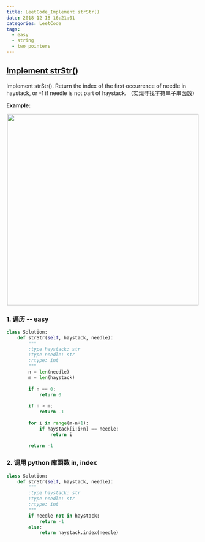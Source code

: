 ```yaml
---
title: LeetCode_Implement strStr()
date: 2018-12-18 16:21:01
categories: LeetCode
tags: 
  - easy
  - string
  - two pointers
---
```


## [Implement strStr()](https://leetcode.com/problems/implement-strstr/)

Implement strStr(). Return the index of the first occurrence of needle in haystack, or -1 if needle is not part of haystack.
（实现寻找字符串子串函数）

<!--more-->

**Example:** 

<div align=center>
	<img src="/images/leetcode_28.png" width = "500" align=center/>
</div>


### 1. 遍历 -- easy
```python
class Solution:
    def strStr(self, haystack, needle):
        """
        :type haystack: str
        :type needle: str
        :rtype: int
        """
        n = len(needle)
        m = len(haystack)
        
        if n == 0:
            return 0
        
        if n > m:
            return -1
        
        for i in range(m-n+1):
            if haystack[i:i+n] == needle:
                return i
        
        return -1
```

### 2. 调用 python 库函数 in, index
```python
class Solution:
    def strStr(self, haystack, needle):
        """
        :type haystack: str
        :type needle: str
        :rtype: int
        """
        if needle not in haystack:
            return -1
        else:
            return haystack.index(needle)
```